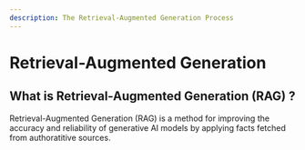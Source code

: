 ```yaml
---
description: The Retrieval-Augmented Generation Process
---
```


# Retrieval-Augmented Generation

## What is Retrieval-Augmented Generation (RAG) ?

Retrieval-Augmented Generation (RAG) is a method for improving the accuracy and reliability of generative AI models by applying facts fetched from authoratitive sources.

